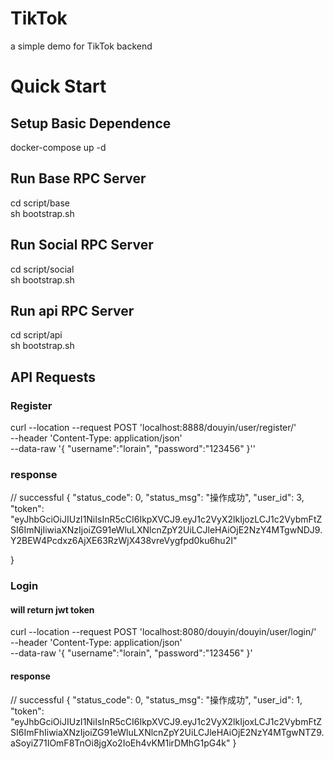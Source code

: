 # TikTok
a simple demo for TikTok backend

# Quick Start
## Setup Basic Dependence
docker-compose up -d

## Run Base RPC Server
cd script/base\
sh bootstrap.sh

## Run Social RPC Server
cd script/social\
sh bootstrap.sh

## Run api RPC Server
cd script/api\
sh bootstrap.sh

## API Requests
### Register
curl --location --request POST 'localhost:8888/douyin/user/register/' \
--header 'Content-Type: application/json' \
--data-raw '{
    "username":"lorain",
    "password":"123456"
}''
### response
// successful
{
    "status_code": 0,
    "status_msg": "操作成功",
    "user_id": 3,
    "token": "eyJhbGciOiJIUzI1NiIsInR5cCI6IkpXVCJ9.eyJ1c2VyX2lkIjozLCJ1c2VybmFtZSI6ImNjIiwiaXNzIjoiZG91eWluLXNlcnZpY2UiLCJleHAiOjE2NzY4MTgwNDJ9.Y2BEW4Pcdxz6AjXE63RzWjX438vreVygfpd0ku6hu2I"

}

### Login
#### will return jwt token
curl --location --request POST 'localhost:8080/douyin/douyin/user/login/' \
--header 'Content-Type: application/json' \
--data-raw '{
    "username":"lorain",
    "password":"123456"
}'

#### response
// successful
{
    "status_code": 0,
    "status_msg": "操作成功",
    "user_id": 1,
    "token": "eyJhbGciOiJIUzI1NiIsInR5cCI6IkpXVCJ9.eyJ1c2VyX2lkIjoxLCJ1c2VybmFtZSI6ImFhIiwiaXNzIjoiZG91eWluLXNlcnZpY2UiLCJleHAiOjE2NzY4MTgwNTZ9.aSoyiZ71IOmF8TnOi8jgXo2IoEh4vKM1irDMhG1pG4k"
}
